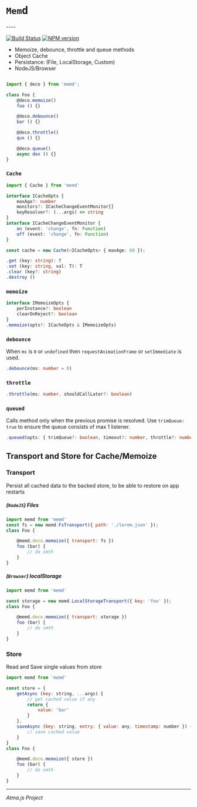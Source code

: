 <h1><code>Mem</code><tt>d</tt></h1>
----

[![Build Status](https://travis-ci.org/atmajs/memd.png?branch=master)](https://travis-ci.org/tenbits/memd)
[![NPM version](https://badge.fury.io/js/memd.svg)](http://badge.fury.io/js/memd)

* Memoize, debounce, throttle and queue methods
* Object Cache
* Persistance: (File, LocalStorage, Custom)
* NodeJS/Browser

```typescript

import { deco } from 'memd';

class Foo {
    @deco.memoize()
    foo () {}

    @deco.debounce()
    bar () {}

    @deco.throttle()
    qux () {}

    @deco.queue()
    async dex () {}
}
```

### `Cache`

```ts
import { Cache } from 'memd'

interface ICacheOpts {
    maxAge?: number
    monitors?: ICacheChangeEventMonitor[]
    keyResolver?: (...args) => string
}
interface ICacheChangeEventMonitor {
    on (event: 'change', fn: Function)
    off (event: 'change', fn: Function)
}

const cache = new Cache(<ICacheOpts> { maxAge: 60 });
```
```ts
.get (key: string): T
.set (key: string, val: T): T
.clear (key?: string)
.destroy ()

```

### `memoize`

```ts
interface IMemoizeOpts {
    perInstance?: boolean
    clearOnReject?: boolean
}
.memoize(opts?: ICacheOpts & IMemoizeOpts)
```

### `debounce`

When `ms` is `0` or `undefined` then `requestAnimationFrame` or `setImmediate` is used.

```ts
.debounce(ms: number = 0)
```

### `throttle`

```ts
.throttle(ms: number, shouldCallLater?: boolean)
```

### `queued`

Calls method only when the previous promise is resolved. Use `trimQueue: true` to ensure the queue consists of max 1 listener.

```ts
.queued(opts: { trimQueue?: boolean, timeout?: number, throttle?: number })
```


## Transport and Store for Cache/Memoize

### Transport

Persist all cached data to the backed store, to be able to restore on app restarts
##### (`NodeJS`) Files

```js
import memd from 'memd'
const fs = new memd.FsTransport({ path: './lorem.json' });
class Foo {

    @memd.deco.memoize({ transport: fs })
    foo (bar) {
        // do smth
    }
}
```

##### (`Browser`) localStorage

```js
import memd from 'memd'

const storage = new memd.LocalStorageTransport({ key: 'foo' });
class Foo {

    @memd.deco.memoize({ transport: storage })
    foo (bar) {
        // do smth
    }
}
```


### Store

Read and Save single values from store

```js
import memd from 'memd'

const store = {
    getAsync (key: string, ...args) {
        // get cached value if any
        return {
            value: 'bar'
        }
    },
    saveAsync (key: string, entry: { value: any, timestamp: number }) {
        // save cached value
    }
}
class Foo {

    @memd.deco.memoize({ store })
    foo (bar) {
        // do smth
    }
}
```

----
_Atma.js Project_

